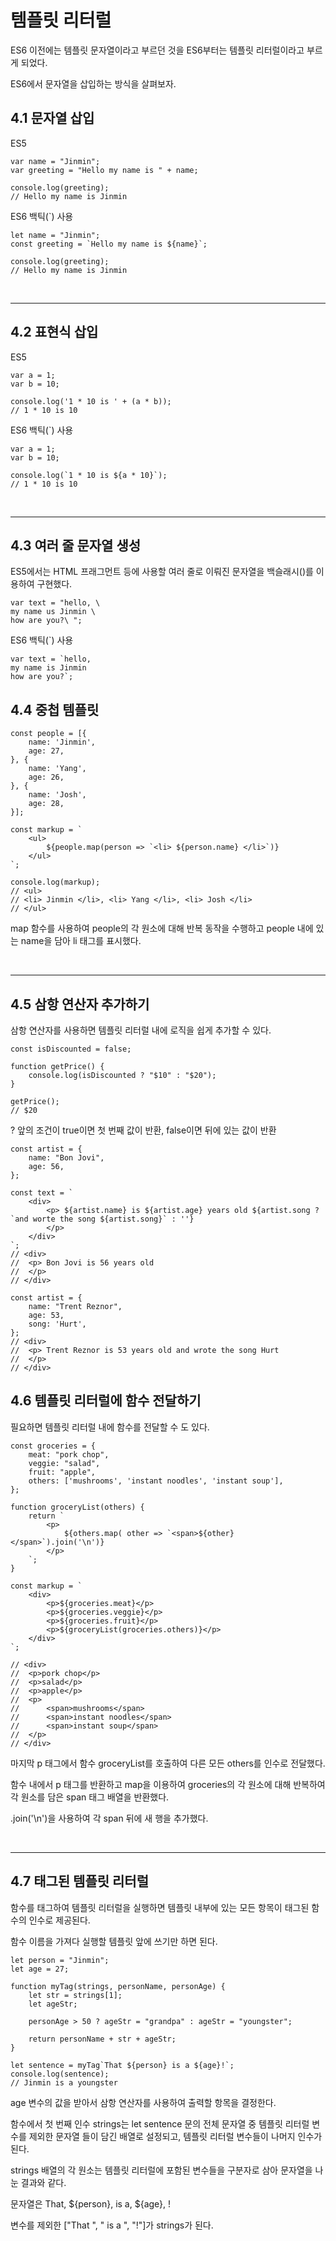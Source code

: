# 템플릿 리터럴 

ES6 이전에는 템플릿 문자열이라고 부르던 것을 ES6부터는 템플릿 리터럴이라고 부르게 되었다.

ES6에서 문자열을 삽입하는 방식을 살펴보자.

## 4.1 문자열 삽입

ES5
```
var name = "Jinmin";
var greeting = "Hello my name is " + name;

console.log(greeting);
// Hello my name is Jinmin
```

ES6 백틱(`) 사용
```
let name = "Jinmin";
const greeting = `Hello my name is ${name}`;

console.log(greeting);
// Hello my name is Jinmin
```

<br>

---

## 4.2 표현식 삽입

ES5
```
var a = 1;
var b = 10;

console.log('1 * 10 is ' + (a * b));
// 1 * 10 is 10
```

ES6 백틱(`) 사용
```
var a = 1;
var b = 10;

console.log(`1 * 10 is ${a * 10}`);
// 1 * 10 is 10
```

<br>

---

## 4.3 여러 줄 문자열 생성

ES5에서는 HTML 프래그먼트 등에 사용할 여러 줄로 이뤄진 문자열을 백슬래시(\)를 이용하여 구현했다.
```
var text = "hello, \
my name us Jinmin \
how are you?\ ";
```

ES6 백틱(`) 사용
```
var text = `hello, 
my name is Jinmin
how are you?`;
```

## 4.4 중첩 템플릿

```
const people = [{
    name: 'Jinmin',
    age: 27,
}, {
    name: 'Yang',
    age: 26,
}, {
    name: 'Josh',
    age: 28,
}];

const markup = `
    <ul>
        ${people.map(person => `<li> ${person.name} </li>`)}
    </ul>
`;

console.log(markup);
// <ul>
// <li> Jinmin </li>, <li> Yang </li>, <li> Josh </li>
// </ul>
```

map 함수를 사용하여 people의 각 원소에 대해 반복 동작을 수행하고 people 내에 있는 name을 담아 li 태그를 표시했다.

<br>

---

## 4.5 삼항 연산자 추가하기

삼항 연산자를 사용하면 템플릿 리터럴 내에 로직을 쉽게 추가할 수 있다.

```
const isDiscounted = false;

function getPrice() {
    console.log(isDiscounted ? "$10" : "$20");
}

getPrice();
// $20
```

? 앞의 조건이 true이면 첫 번째 값이 반환, false이면 뒤에 있는 값이 반환

```
const artist = {
    name: "Bon Jovi",
    age: 56,
};

const text = `
    <div>
        <p> ${artist.name} is ${artist.age} years old ${artist.song ? `and worte the song ${artist.song}` : ''}
        </p>
    </div>
`;
// <div>
//  <p> Bon Jovi is 56 years old
//  </p>
// </div>

const artist = {
    name: "Trent Reznor",
    age: 53,
    song: 'Hurt',
};
// <div>
//  <p> Trent Reznor is 53 years old and wrote the song Hurt
//  </p>
// </div>
```

## 4.6 템플릿 리터럴에 함수 전달하기

필요하면 템플릿 리터럴 내에 함수를 전달할 수 도 있다.

```
const groceries = {
    meat: "pork chop",
    veggie: "salad",
    fruit: "apple",
    others: ['mushrooms', 'instant noodles', 'instant soup'],
};

function groceryList(others) {
    return `
        <p>
            ${others.map( other => `<span>${other}</span>`).join('\n')}
        </p>
    `;
}

const markup = `
    <div>
        <p>${groceries.meat}</p>
        <p>${groceries.veggie}</p>
        <p>${groceries.fruit}</p>
        <p>${groceryList(groceries.others)}</p>
    </div>
`;

// <div>
//  <p>pork chop</p>
//  <p>salad</p>
//  <p>apple</p>
//  <p>
//      <span>mushrooms</span>
//      <span>instant noodles</span>
//      <span>instant soup</span>
//  </p>
// </div>
```

마지막 p 태그에서 함수 groceryList를 호출하여 다른 모든 others를 인수로 전달했다.

함수 내에서 p 태그를 반환하고 map을 이용하여 groceries의 각 원소에 대해 반복하여 각 원소를 담은 span 태그 배열을 반환했다. 

.join('\n')을 사용하여 각 span 뒤에 새 행을 추가했다.

<br>

---

## 4.7 태그된 템플릿 리터럴

함수를 태그하여 템플릿 리터럴을 실행하면 템플릿 내부에 있는 모든 항목이 태그된 함수의 인수로 제공된다.

함수 이름을 가져다 실행할 템플릿 앞에 쓰기만 하면 된다.

```
let person = "Jinmin";
let age = 27;

function myTag(strings, personName, personAge) {
    let str = strings[1];
    let ageStr;

    personAge > 50 ? ageStr = "grandpa" : ageStr = "youngster";

    return personName + str + ageStr;
}

let sentence = myTag`That ${person} is a ${age}!`;
console.log(sentence);
// Jinmin is a youngster
```

age 변수의 값을 받아서 삼항 연산자를 사용하여 출력할 항목을 결정한다.

함수에서 첫 번째 인수 strings는 let sentence 문의 전체 문자열 중 템플릿 리터럴 변수를 제외한 문자열 들이 담긴 배열로 설정되고, 템플릿 리터럴 변수들이 나머지 인수가 된다.

strings 배열의 각 원소는 템플릿 리터럴에 포함된 변수들을 구분자로 삼아 문자열을 나눈 결과와 같다.

문자열은 That, ${person}, is a, ${age}, !

변수를 제외한 ["That ", " is a ", "!"]가 strings가 된다.